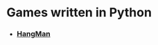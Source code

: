 <h1>Games written in Python</h1>
<ul>  
  <li><h3><a href="https://github.com/CornelM85/PythonGames/tree/main/Hangman">HangMan</a></h3></li>
</ul>
